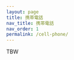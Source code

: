 ```yaml
---
layout: page
title: 携帯電話
nav_title: 携帯電話
nav_order: 1
permalink: /cell-phone/
---
```


TBW

